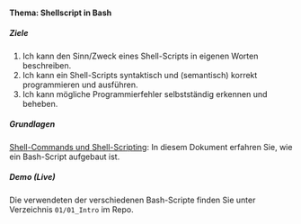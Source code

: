 #### Thema: Shellscript in Bash
##### Ziele
1. Ich kann den Sinn/Zweck eines Shell-Scripts in eigenen Worten beschreiben.
2. Ich kann ein Shell-Scripts syntaktisch und (semantisch) korrekt programmieren und ausführen.
3. Ich kann mögliche Programmierfehler selbstständig erkennen und beheben.

##### Grundlagen
[Shell-Commands und Shell-Scripting](./content.php?top=1&file=themen/02/th_bash-script.md): In diesem Dokument erfahren Sie, wie ein Bash-Script aufgebaut ist.

##### Demo (Live)
Die verwendeten der verschiedenen Bash-Scripte finden Sie unter Verzeichnis <code>01/01_Intro</code> im Repo.